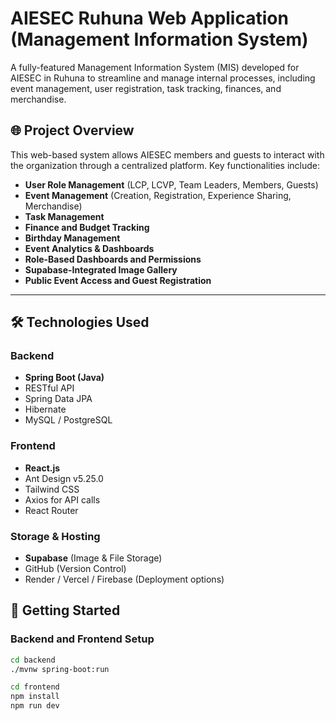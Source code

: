 # AIESEC Ruhuna Web Application (Management Information System)

A fully-featured Management Information System (MIS) developed for AIESEC in Ruhuna to streamline and manage internal processes, including event management, user registration, task tracking, finances, and merchandise.

## 🌐 Project Overview

This web-based system allows AIESEC members and guests to interact with the organization through a centralized platform. Key functionalities include:

- **User Role Management** (LCP, LCVP, Team Leaders, Members, Guests)
- **Event Management** (Creation, Registration, Experience Sharing, Merchandise)
- **Task Management**
- **Finance and Budget Tracking**
- **Birthday Management**
- **Event Analytics & Dashboards**
- **Role-Based Dashboards and Permissions**
- **Supabase-Integrated Image Gallery**
- **Public Event Access and Guest Registration**

---

## 🛠️ Technologies Used

### Backend
- **Spring Boot (Java)**
- RESTful API
- Spring Data JPA
- Hibernate
- MySQL / PostgreSQL

### Frontend
- **React.js**
- Ant Design v5.25.0
- Tailwind CSS
- Axios for API calls
- React Router

### Storage & Hosting
- **Supabase** (Image & File Storage)
- GitHub (Version Control)
- Render / Vercel / Firebase (Deployment options)

## 🚀 Getting Started

### Backend and Frontend Setup

```bash
cd backend
./mvnw spring-boot:run

cd frontend
npm install
npm run dev

